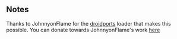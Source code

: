 ## Notes

Thanks to JohnnyonFlame for the [droidports](https://github.com/JohnnyonFlame/droidports) loader that makes this possible.
You can donate towards JohnnyonFlame's work [here](https://ko-fi.com/johnnyonflame)

